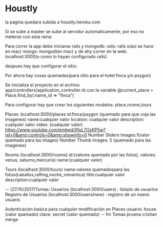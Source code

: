 # Houstly

la pagina quedara subida a houstly.heroku.com

Si se sube a master se sube al servidor automaticamente, por eso no meterse con esta rama


Para correr la app debe iniciarse rails y mongodb:
rails: rails s(asi se hace en mac)
mongo: mongod(en mac)
y de ahy correr en la web: localhost:3000(o como lo hayan configurado rails)

despues hay que configurar el sitio:

Por ahora hay cosas quemadas(para sitio para el hotel finca y/o psygon)

Se inicializa el proyecto en el archivo app/controllers/application_controller.rb con la variable
  @current_place = Place.find_by(:name_id => "finca")


Para configurar hay que crear los siguientes modelos:
place,rooms,tours

Places :localhost:3000/places
id:finca/psygon	(quemado para que coja las imagenes)
name:cualquier valor
location: cualquier valor
description: cualquier valor
video: (cualquier valor) https://www.youtube.com/embed/0fpL7OzKP5w?rel=0&amp;controls=0&amp;showinfo=0
Number Sliders Images:1(valor quemado para las images)
Number Thumb Images: 5 (quemado para las imagenes)


Rooms (localhost:3000/rooms)
id:(valores quemado por las fotos), valores: venus, saturno,mercurio)
name:(cualquier valor)

Tours (localhsot:3000/tours)
name:valores quemadospara las fotos(caballos,rafting,noche_romantica)
title:cualquier valor
description:cualquier valor

-- (27/10/2017)Tomas:
Usuarios (localhost:3000/users) : listado de usuarios
Registro de Usuarios (localhost:3000/users/new) : registro de un nuevo usuario

Autenticacion basica para cualquier modificación en Places
usuario: house (valor quemado)
clave: secret (valor quemado)
-- fin Tomas
pruena cristian merge
